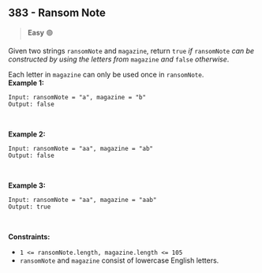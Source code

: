 ## <a  href="https://leetcode.com/problems/ransom-note/description/" style="text-decoration: none;">383 - Ransom Note</a>

> **Easy** 🟢

Given two strings `ransomNote` and `magazine`, return `true` _if_ `ransomNote` _can be constructed by using the letters from_ `magazine` _and_ `false` _otherwise_.

Each letter in `magazine` can only be used once in `ransomNote`.
<br>
**Example 1:**

    Input: ransomNote = "a", magazine = "b"
    Output: false

<br>

**Example 2:**

    Input: ransomNote = "aa", magazine = "ab"
    Output: false

<br>

**Example 3:**

    Input: ransomNote = "aa", magazine = "aab"
    Output: true

<br>

**Constraints:**

- `1 <= ransomNote.length, magazine.length <= 105`
- `ransomNote` and `magazine` consist of lowercase English letters.
